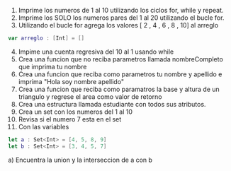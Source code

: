 1. Imprime los numeros de 1 al 10 utilizando los ciclos for, while y repeat.
2. Imprime los SOLO los numeros pares del 1 al 20 utilizando el bucle for.
3. Utilizando el bucle for agrega los valores [ 2 , 4 , 6 , 8 , 10] al arreglo
```swift
var arreglo : [Int] = []
```
4. Impime una cuenta regresiva del 10 al 1 usando while
5. Crea una funcion que no reciba parametros llamada nombreCompleto que imprima tu nombre
6. Crea una funcion que reciba como parametros tu nombre y apellido e imprima "Hola soy nombre apellido"
7. Crea una funcion que reciba como paramatros la base y altura de un triangulo y regrese el area como valor de retorno
8. Crea una estructura llamada estudiante con todos sus atributos.
9. Crea un set con los numeros del 1 al 10
10. Revisa si el numero 7 esta en el set
11. Con las variables
```swift
let a : Set<Int> = [4, 5, 8, 9]
let b : Set<Int> = [3, 4, 5, 7]
```
a) Encuentra la union y la interseccion de a con b
